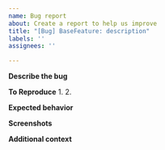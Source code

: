 ```yaml
---
name: Bug report
about: Create a report to help us improve
title: "[Bug] BaseFeature: description"
labels: ''
assignees: ''

---
```


**Describe the bug**


**To Reproduce**
1. 
2. 

**Expected behavior**


**Screenshots**


**Additional context**
